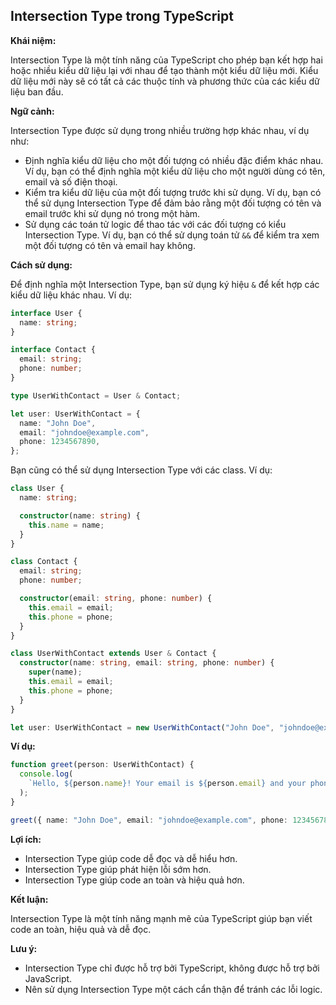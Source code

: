 ## Intersection Type trong TypeScript

**Khái niệm:**

Intersection Type là một tính năng của TypeScript cho phép bạn kết hợp hai hoặc nhiều kiểu dữ liệu lại với nhau để tạo thành một kiểu dữ liệu mới. Kiểu dữ liệu mới này sẽ có tất cả các thuộc tính và phương thức của các kiểu dữ liệu ban đầu.

**Ngữ cảnh:**

Intersection Type được sử dụng trong nhiều trường hợp khác nhau, ví dụ như:

- Định nghĩa kiểu dữ liệu cho một đối tượng có nhiều đặc điểm khác nhau. Ví dụ, bạn có thể định nghĩa một kiểu dữ liệu cho một người dùng có tên, email và số điện thoại.
- Kiểm tra kiểu dữ liệu của một đối tượng trước khi sử dụng. Ví dụ, bạn có thể sử dụng Intersection Type để đảm bảo rằng một đối tượng có tên và email trước khi sử dụng nó trong một hàm.
- Sử dụng các toán tử logic để thao tác với các đối tượng có kiểu Intersection Type. Ví dụ, bạn có thể sử dụng toán tử `&&` để kiểm tra xem một đối tượng có tên và email hay không.

**Cách sử dụng:**

Để định nghĩa một Intersection Type, bạn sử dụng ký hiệu `&` để kết hợp các kiểu dữ liệu khác nhau. Ví dụ:

```typescript
interface User {
  name: string;
}

interface Contact {
  email: string;
  phone: number;
}

type UserWithContact = User & Contact;

let user: UserWithContact = {
  name: "John Doe",
  email: "johndoe@example.com",
  phone: 1234567890,
};
```

Bạn cũng có thể sử dụng Intersection Type với các class. Ví dụ:

```typescript
class User {
  name: string;

  constructor(name: string) {
    this.name = name;
  }
}

class Contact {
  email: string;
  phone: number;

  constructor(email: string, phone: number) {
    this.email = email;
    this.phone = phone;
  }
}

class UserWithContact extends User & Contact {
  constructor(name: string, email: string, phone: number) {
    super(name);
    this.email = email;
    this.phone = phone;
  }
}

let user: UserWithContact = new UserWithContact("John Doe", "johndoe@example.com", 1234567890);
```

**Ví dụ:**

```typescript
function greet(person: UserWithContact) {
  console.log(
    `Hello, ${person.name}! Your email is ${person.email} and your phone number is ${person.phone}.`
  );
}

greet({ name: "John Doe", email: "johndoe@example.com", phone: 1234567890 }); // Hello, John Doe! Your email is johndoe@example.com and your phone number is 1234567890.
```

**Lợi ích:**

- Intersection Type giúp code dễ đọc và dễ hiểu hơn.
- Intersection Type giúp phát hiện lỗi sớm hơn.
- Intersection Type giúp code an toàn và hiệu quả hơn.

**Kết luận:**

Intersection Type là một tính năng mạnh mẽ của TypeScript giúp bạn viết code an toàn, hiệu quả và dễ đọc.

**Lưu ý:**

- Intersection Type chỉ được hỗ trợ bởi TypeScript, không được hỗ trợ bởi JavaScript.
- Nên sử dụng Intersection Type một cách cẩn thận để tránh các lỗi logic.
